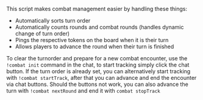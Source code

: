 This script makes combat management easier by handling these things:
- Automatically sorts turn order
- Automatically counts rounds and combat rounds (handles dynamic change of turn order)
- Pings the respective tokens on the board when it is their turn
- Allows players to advance the round when their turn is finished

To clear the turnorder and prepare for a new combat encounter, use the `!combat init` command in the chat, to start tracking simply click the chat button.
If the turn order is already set, you can alternatively start tracking with `!combat startTrack`, after that you can advance and end the encounter via chat buttons.
Should the buttons not work, you can also advance the turn with `!combat nextRound` and end it with 
`combat stopTrack`
